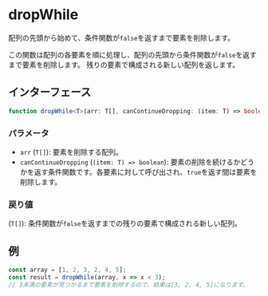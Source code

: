 # dropWhile

配列の先頭から始めて、条件関数が`false`を返すまで要素を削除します。

この関数は配列の各要素を順に処理し、配列の先頭から条件関数が`false`を返すまで要素を削除します。
残りの要素で構成される新しい配列を返します。

## インターフェース

```typescript
function dropWhile<T>(arr: T[], canContinueDropping: (item: T) => boolean): T[];
```

### パラメータ

- `arr` (`T[]`): 要素を削除する配列。
- `canContinueDropping` (`(item: T) => boolean`): 要素の削除を続けるかどうかを返す条件関数です。各要素に対して呼び出され、`true`を返す間は要素を削除します。

### 戻り値

(`T[]`): 条件関数が`false`を返すまでの残りの要素で構成される新しい配列。

## 例

```typescript
const array = [1, 2, 3, 2, 4, 5];
const result = dropWhile(array, x => x < 3);
// 3未満の要素が見つかるまで要素を削除するので、結果は[3, 2, 4, 5]になります。
```
